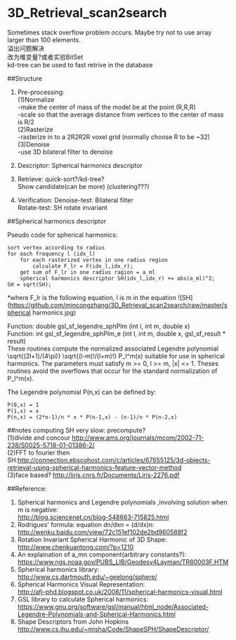 3D_Retrieval_scan2search
========================

Sometimes stack overflow problem occurs. Maybe try not to use array larger than 100 elements.  
溢出问题解决  
改为堆变量?或者实验BitSet  
kd-tree can be used to fast retrive in the database

##Structure
1. Pre-processing:  
(1)Normalize  
-make the center of mass of the model be at the point (R,R,R)  
-scale so that the average distance from vertices to the center of mass is R/2  
(2)Rasterize  
-rasterize in to a 2R*2R*2R voxel grid (normally choose R to be ~32)  
(3)Denoise  
-use 3D bilateral filter to denoise  

2. Descriptor:
Spherical harmonics descriptor  

3. Retrieve:
quick-sort?/kd-tree?  
Show candidate(can be more) (clustering???)  

4. Verification:
Denoise-test: Bilateral filter  
Rotate-test: SH rotate invariant  



##Spherical harmonics descriptor 

Pseudo code for spherical harmonics:

    sort vertex according to radius
    for each frequency l (idx_l)
        for each rasterized vertex in one radius region
            calculate F_lr = F(idx_l,idx_r);
        get sum of F_lr in one radius ragion = a_ml
        spherical harmonics descriptor SH(idx_l,idx_r) += abs(a_ml)^2;
    SH = sqrt(SH);
        
*where F_lr is the following equation, l is m in the equation
![SH](https://github.com/mincongzhang/3D_Retrieval_scan2search/raw/master/spherical harmonics.jpg)    


Function: double gsl_sf_legendre_sphPlm (int l, int m, double x)  
Function: int gsl_sf_legendre_sphPlm_e (int l, int m, double x, gsl_sf_result * result)  
These routines compute the normalized associated Legendre polynomial \sqrt{(2l+1)/(4\pi)} \sqrt{(l-m)!/(l+m)!} P_l^m(x) suitable for use in spherical harmonics. The parameters must satisfy m >= 0, l >= m, |x| <= 1. Theses routines avoid the overflows that occur for the standard normalization of P_l^m(x).

The Legendre polynomial P(n,x) can be defined by:

    P(0,x) = 1
    P(1,x) = x
    P(n,x) = (2*n-1)/n * x * P(n-1,x) - (n-1)/n * P(n-2,x)


##notes
computing SH very slow: precompute?   
(1)divide and concour  http://www.ams.org/journals/mcom/2002-71-238/S0025-5718-01-01386-2/  
(2)FFT to fourier then SH:http://connection.ebscohost.com/c/articles/67655125/3d-objects-retrieval-using-spherical-harmonics-feature-vector-method  
(3)face based? http://liris.cnrs.fr/Documents/Liris-2276.pdf  

##Reference:
1. Spherical harmonics and Legendre polynomials ,involving solution when m is negative:  
http://blog.sciencenet.cn/blog-548663-715825.html  
2. Rodrigues' formula: equation dn/dxn = (d/dx)n:  
http://wenku.baidu.com/view/72c151ef102de2bd960588f2  
3. Rotation Invariant Spherical Harmonic of 3D Shape:  
http://www.chenkuantong.com/?p=1210  
4. An explaination of a_mn component(arbitrary constants?):  
https://www.ngs.noaa.gov/PUBS_LIB/Geodesy4Layman/TR80003F.HTM
5. Spherical harmonics library:  
http://www.cs.dartmouth.edu/~geelong/sphere/  
6. Spherical Harmonics Visual Representation:  
http://afj-phd.blogspot.co.uk/2008/11/spherical-harmonics-visual.html  
7. GSL library to calculate Spherical harmonics:  
https://www.gnu.org/software/gsl/manual/html_node/Associated-Legendre-Polynomials-and-Spherical-Harmonics.html  
8. Shape Descriptors from John Hopkins  
http://www.cs.jhu.edu/~misha/Code/ShapeSPH/ShapeDescriptor/
